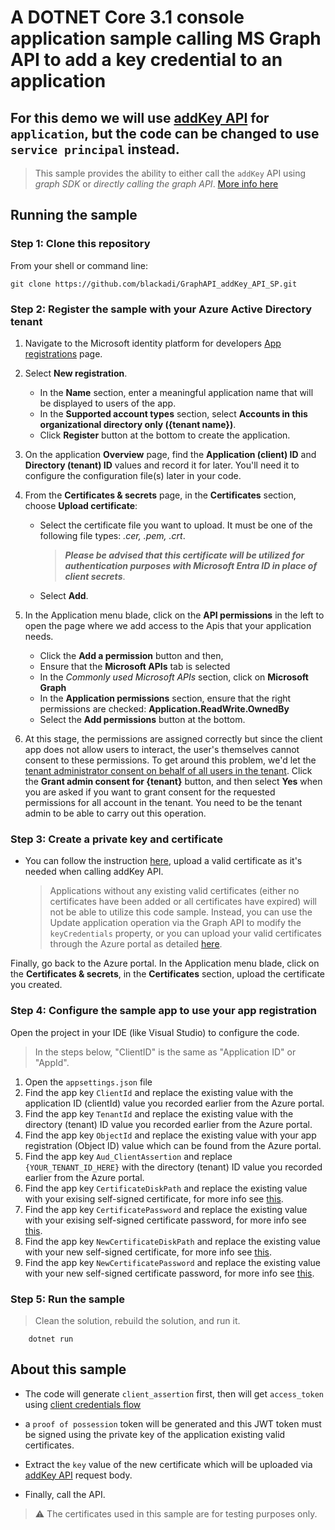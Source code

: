 # A DOTNET Core 3.1 console application sample calling MS Graph API to add a key credential to an application

## For this demo we will use [addKey API](https://docs.microsoft.com/en-us/graph/api/application-addkey?view=graph-rest-1.0&tabs=http) for `application`, but the code can be changed to use `service principal` instead.

> This sample provides the ability to either call the `addKey` API using _graph SDK_ or _directly calling the graph API_.
> [More info here](https://github.com/blackadi/GraphAPI_addKey_API_SP/wiki)

## Running the sample

### Step 1: Clone this repository

From your shell or command line:

```Shell
git clone https://github.com/blackadi/GraphAPI_addKey_API_SP.git
```

### Step 2: Register the sample with your Azure Active Directory tenant

1. Navigate to the Microsoft identity platform for developers [App registrations](https://go.microsoft.com/fwlink/?linkid=2083908) page.
1. Select **New registration**.
   - In the **Name** section, enter a meaningful application name that will be displayed to users of the app.
   - In the **Supported account types** section, select **Accounts in this organizational directory only ({tenant name})**.
   - Click **Register** button at the bottom to create the application.
1. On the application **Overview** page, find the **Application (client) ID** and **Directory (tenant) ID** values and record it for later. You'll need it to configure the configuration file(s) later in your code.
1. From the **Certificates & secrets** page, in the **Certificates** section, choose **Upload certificate**:

   - Select the certificate file you want to upload. It must be one of the following file types: _.cer, .pem, .crt_.
   
      >**_Please be advised that this certificate will be utilized for authentication purposes with Microsoft Entra ID in place of client secrets_**.
   - Select **Add**.

1. In the Application menu blade, click on the **API permissions** in the left to open the page where we add access to the Apis that your application needs.

   - Click the **Add a permission** button and then,
   - Ensure that the **Microsoft APIs** tab is selected
   - In the _Commonly used Microsoft APIs_ section, click on **Microsoft Graph**
   - In the **Application permissions** section, ensure that the right permissions are checked: **Application.ReadWrite.OwnedBy**
   - Select the **Add permissions** button at the bottom.

1. At this stage, the permissions are assigned correctly but since the client app does not allow users to interact, the user's themselves cannot consent to these permissions.
   To get around this problem, we'd let the [tenant administrator consent on behalf of all users in the tenant](https://docs.microsoft.com/azure/active-directory/develop/v2-admin-consent).
   Click the **Grant admin consent for {tenant}** button, and then select **Yes** when you are asked if you want to grant consent for the requested permissions for all account in the tenant.
   You need to be the tenant admin to be able to carry out this operation.

### Step 3: Create a private key and certificate

- You can follow the instruction [here](https://docs.microsoft.com/en-us/azure/active-directory/develop/howto-create-self-signed-certificate#option-2-create-and-export-your-public-certificate-with-its-private-key), upload a valid certificate as it's needed when calling addKey API.

   > Applications without any existing valid certificates (either no certificates have been added or all certificates have expired) will not be able to utilize this code sample. Instead, you can use the Update application operation via the Graph API to modify the `keyCredentials` property, or you can upload your valid certificates through the Azure portal as detailed [here](https://learn.microsoft.com/en-us/entra/identity-platform/quickstart-register-app#add-a-certificate).

Finally, go back to the Azure portal. In the Application menu blade, click on the **Certificates & secrets**, in the **Certificates** section, upload the certificate you created.

### Step 4: Configure the sample app to use your app registration

Open the project in your IDE (like Visual Studio) to configure the code.

> In the steps below, "ClientID" is the same as "Application ID" or "AppId".

1. Open the `appsettings.json` file
1. Find the app key `ClientId` and replace the existing value with the application ID (clientId) value you recorded earlier from the Azure portal.
1. Find the app key `TenantId` and replace the existing value with the directory (tenant) ID value you recorded earlier from the Azure portal.
1. Find the app key `ObjectId` and replace the existing value with your app registration (Object ID) value which can be found from the Azure portal.
1. Find the app key `Aud_ClientAssertion` and replace `{YOUR_TENANT_ID_HERE}` with the directory (tenant) ID value you recorded earlier from the Azure portal.
1. Find the app key `CertificateDiskPath` and replace the existing value with your exising self-signed certificate, for more info see [this](https://github.com/blackadi/GraphAPI_addKey_API_SP/blob/main/cert%20which%20is%20uploaded%20to%20azure/readme.md).
1. Find the app key `CertificatePassword` and replace the existing value with your exising self-signed certificate password, for more info see [this](https://github.com/blackadi/GraphAPI_addKey_API_SP/blob/main/cert%20which%20is%20uploaded%20to%20azure/readme.md).
1. Find the app key `NewCertificateDiskPath` and replace the existing value with your new self-signed certificate, for more info see [this](https://github.com/blackadi/GraphAPI_addKey_API_SP/blob/main/cert%20which%20is%20uploaded%20to%20azure/readme.md).
1. Find the app key `NewCertificatePassword` and replace the existing value with your new self-signed certificate password, for more info see [this](https://github.com/blackadi/GraphAPI_addKey_API_SP/blob/main/cert%20which%20is%20uploaded%20to%20azure/readme.md).

### Step 5: Run the sample

> Clean the solution, rebuild the solution, and run it.

```console
    dotnet run
```

## About this sample

- The code will generate `client_assertion` first, then will get `access_token` using [client credentials flow](https://docs.microsoft.com/en-us/azure/active-directory/develop/v2-oauth2-client-creds-grant-flow#second-case-access-token-request-with-a-certificate)

- a `proof of possession` token will be generated and this JWT token must be signed using the private key of the application existing valid certificates.

- Extract the `key` value of the new certificate which will be uploaded via [addKey API](https://docs.microsoft.com/en-us/graph/api/application-addkey?view=graph-rest-1.0&tabs=http) request body.

- Finally, call the API.

> :warning: The certificates used in this sample are for testing purposes only.
